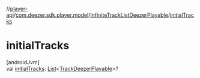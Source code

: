 //[player-api](../../../index.md)/[com.deezer.sdk.player.model](../index.md)/[InfiniteTrackListDeezerPlayable](index.md)/[initialTracks](initial-tracks.md)

# initialTracks

[androidJvm]\
val [initialTracks](initial-tracks.md): [List](https://kotlinlang.org/api/latest/jvm/stdlib/kotlin.collections/-list/index.html)&lt;[TrackDeezerPlayable](../-track-deezer-playable/index.md)&gt;?
